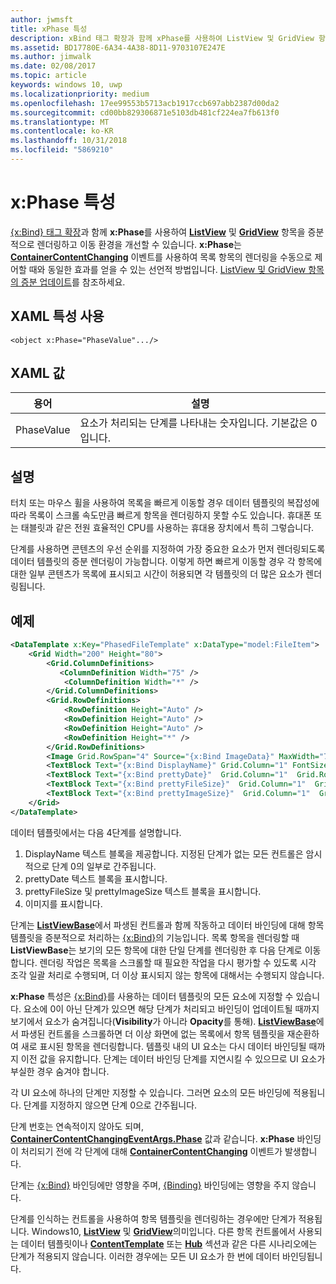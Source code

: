 ```yaml
---
author: jwmsft
title: xPhase 특성
description: xBind 태그 확장과 함께 xPhase를 사용하여 ListView 및 GridView 항목을 증분적으로 렌더링하고 이동 환경을 개선할 수 있습니다.
ms.assetid: BD17780E-6A34-4A38-8D11-9703107E247E
ms.author: jimwalk
ms.date: 02/08/2017
ms.topic: article
keywords: windows 10, uwp
ms.localizationpriority: medium
ms.openlocfilehash: 17ee99553b5713acb1917ccb697abb2387d00da2
ms.sourcegitcommit: cd00bb829306871e5103db481cf224ea7fb613f0
ms.translationtype: MT
ms.contentlocale: ko-KR
ms.lasthandoff: 10/31/2018
ms.locfileid: "5869210"
---
```

# <a name="xphase-attribute"></a>x:Phase 특성


[{x:Bind} 태그 확장](x-bind-markup-extension.md)과 함께 **x:Phase**를 사용하여 [**ListView**](https://msdn.microsoft.com/library/windows/apps/br242878) 및 [**GridView**](https://msdn.microsoft.com/library/windows/apps/br242705) 항목을 증분적으로 렌더링하고 이동 환경을 개선할 수 있습니다. **x:Phase**는 [**ContainerContentChanging**](https://msdn.microsoft.com/library/windows/apps/dn298914) 이벤트를 사용하여 목록 항목의 렌더링을 수동으로 제어할 때와 동일한 효과를 얻을 수 있는 선언적 방법입니다. [ListView 및 GridView 항목의 증분 업데이트](../debug-test-perf/optimize-gridview-and-listview.md#update-items-incrementally)를 참조하세요.

## <a name="xaml-attribute-usage"></a>XAML 특성 사용


``` syntax
<object x:Phase="PhaseValue".../>
```

## <a name="xaml-values"></a>XAML 값


| 용어 | 설명 |
|------|-------------|
| PhaseValue | 요소가 처리되는 단계를 나타내는 숫자입니다. 기본값은 0입니다. | 

## <a name="remarks"></a>설명

터치 또는 마우스 휠을 사용하여 목록을 빠르게 이동할 경우 데이터 템플릿의 복잡성에 따라 목록이 스크롤 속도만큼 빠르게 항목을 렌더링하지 못할 수도 있습니다. 휴대폰 또는 태블릿과 같은 전원 효율적인 CPU를 사용하는 휴대용 장치에서 특히 그렇습니다.

단계를 사용하면 콘텐츠의 우선 순위를 지정하여 가장 중요한 요소가 먼저 렌더링되도록 데이터 템플릿의 증분 렌더링이 가능합니다. 이렇게 하면 빠르게 이동할 경우 각 항목에 대한 일부 콘텐츠가 목록에 표시되고 시간이 허용되면 각 템플릿의 더 많은 요소가 렌더링됩니다.

## <a name="example"></a>예제

```xml
<DataTemplate x:Key="PhasedFileTemplate" x:DataType="model:FileItem">
    <Grid Width="200" Height="80">
        <Grid.ColumnDefinitions>
           <ColumnDefinition Width="75" />
            <ColumnDefinition Width="*" />
        </Grid.ColumnDefinitions>
        <Grid.RowDefinitions>
            <RowDefinition Height="Auto" />
            <RowDefinition Height="Auto" />
            <RowDefinition Height="Auto" />
            <RowDefinition Height="*" />
        </Grid.RowDefinitions>
        <Image Grid.RowSpan="4" Source="{x:Bind ImageData}" MaxWidth="70" MaxHeight="70" x:Phase="3"/>
        <TextBlock Text="{x:Bind DisplayName}" Grid.Column="1" FontSize="12"/>
        <TextBlock Text="{x:Bind prettyDate}"  Grid.Column="1"  Grid.Row="1" FontSize="12" x:Phase="1"/>
        <TextBlock Text="{x:Bind prettyFileSize}"  Grid.Column="1"  Grid.Row="2" FontSize="12" x:Phase="2"/>
        <TextBlock Text="{x:Bind prettyImageSize}"  Grid.Column="1"  Grid.Row="3" FontSize="12" x:Phase="2"/>
    </Grid>
</DataTemplate>
```

데이터 템플릿에서는 다음 4단계를 설명합니다.

1.  DisplayName 텍스트 블록을 제공합니다. 지정된 단계가 없는 모든 컨트롤은 암시적으로 단계 0의 일부로 간주됩니다.
2.  prettyDate 텍스트 블록을 표시합니다.
3.  prettyFileSize 및 prettyImageSize 텍스트 블록을 표시합니다.
4.  이미지를 표시합니다.

단계는 [**ListViewBase**](https://msdn.microsoft.com/library/windows/apps/br242879)에서 파생된 컨트롤과 함께 작동하고 데이터 바인딩에 대해 항목 템플릿을 증분적으로 처리하는 [{x:Bind}](x-bind-markup-extension.md)의 기능입니다. 목록 항목을 렌더링할 때 **ListViewBase**는 보기의 모든 항목에 대한 단일 단계를 렌더링한 후 다음 단계로 이동합니다. 렌더링 작업은 목록을 스크롤할 때 필요한 작업을 다시 평가할 수 있도록 시각 조각 일괄 처리로 수행되며, 더 이상 표시되지 않는 항목에 대해서는 수행되지 않습니다.

**x:Phase** 특성은 [{x:Bind}](x-bind-markup-extension.md)를 사용하는 데이터 템플릿의 모든 요소에 지정할 수 있습니다. 요소에 0이 아닌 단계가 있으면 해당 단계가 처리되고 바인딩이 업데이트될 때까지 보기에서 요소가 숨겨집니다(**Visibility**가 아니라 **Opacity**를 통해). [**ListViewBase**](https://msdn.microsoft.com/library/windows/apps/br242879)에서 파생된 컨트롤을 스크롤하면 더 이상 화면에 없는 목록에서 항목 템플릿을 재순환하여 새로 표시된 항목을 렌더링합니다. 템플릿 내의 UI 요소는 다시 데이터 바인딩될 때까지 이전 값을 유지합니다. 단계는 데이터 바인딩 단계를 지연시킬 수 있으므로 UI 요소가 부실한 경우 숨겨야 합니다.

각 UI 요소에 하나의 단계만 지정할 수 있습니다. 그러면 요소의 모든 바인딩에 적용됩니다. 단계를 지정하지 않으면 단계 0으로 간주됩니다.

단계 번호는 연속적이지 않아도 되며, [**ContainerContentChangingEventArgs.Phase**](https://msdn.microsoft.com/library/windows/apps/dn298493) 값과 같습니다. **x:Phase** 바인딩이 처리되기 전에 각 단계에 대해 [**ContainerContentChanging**](https://msdn.microsoft.com/library/windows/apps/dn298914) 이벤트가 발생합니다.

단계는 [{x:Bind}](x-bind-markup-extension.md) 바인딩에만 영향을 주며, [{Binding}](binding-markup-extension.md) 바인딩에는 영향을 주지 않습니다.

단계를 인식하는 컨트롤을 사용하여 항목 템플릿을 렌더링하는 경우에만 단계가 적용됩니다. Windows10, [**ListView**](https://msdn.microsoft.com/library/windows/apps/br242878) 및 [**GridView**](https://msdn.microsoft.com/library/windows/apps/br242705)의미입니다. 다른 항목 컨트롤에서 사용되는 데이터 템플릿이나 [**ContentTemplate**](https://msdn.microsoft.com/library/windows/apps/br209369) 또는 [**Hub**](https://msdn.microsoft.com/library/windows/apps/dn251843) 섹션과 같은 다른 시나리오에는 단계가 적용되지 않습니다. 이러한 경우에는 모든 UI 요소가 한 번에 데이터 바인딩됩니다.


